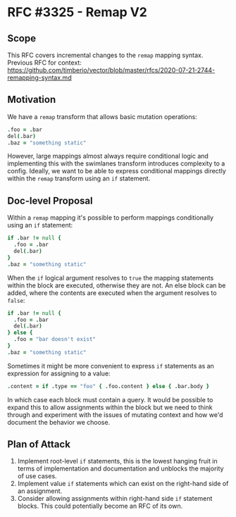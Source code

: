 # RFC #3325 - Remap V2

## Scope

This RFC covers incremental changes to the `remap` mapping syntax. Previous RFC for context: https://github.com/timberio/vector/blob/master/rfcs/2020-07-21-2744-remapping-syntax.md

## Motivation

We have a `remap` transform that allows basic mutation operations:

```coffee
.foo = .bar
del(.bar)
.baz = "something static"
```

However, large mappings almost always require conditional logic and implementing this with the swimlanes transform introduces complexity to a config. Ideally, we want to be able to express conditional mappings directly within the `remap` transform using an `if` statement.

## Doc-level Proposal

Within a `remap` mapping it's possible to perform mappings conditionally using an `if` statement:

```coffee
if .bar != null {
  .foo = .bar
  del(.bar)
}
.baz = "something static"
```

When the `if` logical argument resolves to `true` the mapping statements within the block are executed, otherwise they are not. An else block can be added, where the contents are executed when the argument resolves to `false`:

```coffee
if .bar != null {
  .foo = .bar
  del(.bar)
} else {
  .foo = "bar doesn't exist"
}
.baz = "something static"
```

Sometimes it might be more convenient to express `if` statements as an expression for assigning to a value:

```coffee
.content = if .type == "foo" { .foo.content } else { .bar.body }
```

In which case each block must contain a query. It would be possible to expand this to allow assignments within the block but we need to think through and experiment with the issues of mutating context and how we'd document the behavior we choose.

## Plan of Attack

1. Implement root-level `if` statements, this is the lowest hanging fruit in terms of implementation and documentation and unblocks the majority of use cases.
2. Implement value `if` statements which can exist on the right-hand side of an assignment.
3. Consider allowing assignments within right-hand side `if` statement blocks. This could potentially become an RFC of its own.
